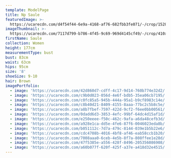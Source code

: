 ```yaml
---
template: ModelPage
title: Np Saule
featuredImage: >-
  https://ucarecdn.com/d4f54f44-6e9a-4168-af76-682fbb3fe071/-/crop/1528x776/322,41/-/preview/
imageThumbnail: >-
  https://ucarecdn.com/7117d799-b786-4f45-9c69-969d4145cf49/-/crop/410x536/429,254/-/preview/
firstName: Saule
collection: Women
height: 177cm
measurementType: bust
bust: 83cm
waist: 63cm
hips: 95cm
size: '8'
shoeSize: 9-10
hair: Brown
imagePortfolio:
  - image: 'https://ucarecdn.com/42d860d7-cdff-4c17-9d14-760b774e32d2/'
  - image: 'https://ucarecdn.com/c9b0d023-056d-4e6f-bdb5-35ea06cb7195/'
  - image: 'https://ucarecdn.com/c0fc85a5-945b-444a-95a1-b9cf8983c14e/'
  - image: 'https://ucarecdn.com/c8b40d21-8409-4155-8aaa-77bc2c5b8c5e/'
  - image: 'https://ucarecdn.com/a8b7fbef-7597-422d-9cf2-f6ee0bb00561/'
  - image: 'https://ucarecdn.com/0dadd6d3-3853-4efc-99bf-64dc4d15af1d/'
  - image: 'https://ucarecdn.com/e250eeee-f50c-462c-9afa-a6da48cefb3d/'
  - image: 'https://ucarecdn.com/a928e1ca-dd5e-4fe6-87f6-0046023eda8b/'
  - image: 'https://ucarecdn.com/b051112c-7d7a-479c-8144-039e1b5b22e6/'
  - image: 'https://ucarecdn.com/cdc4708b-4016-4bf8-af46-eab58ccb1b20/'
  - image: 'https://ucarecdn.com/7008aaa0-6ceb-4e5b-8f7a-808ffee1e28d/'
  - image: 'https://ucarecdn.com/47f5385e-a556-428f-8496-205356086908/'
  - image: 'https://ucarecdn.com/a60b077f-620f-425f-a37e-a418d32e4515/'
---
```



